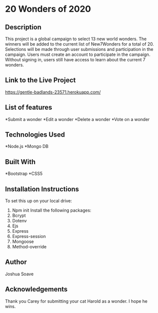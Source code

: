 # 20 Wonders of 2020

## Description
This project is a global campaign to select 13 new world wonders. The winners will be added to the current list of New7Wonders for a total of 20. Selections will be made through user submissions and participation in the campaign. Users must create an account to participate in the campaign. Without signing in, users still have access to learn about the current 7 wonders.

## Link to the Live Project
https://gentle-badlands-23571.herokuapp.com/

## List of features
*Submit a wonder
*Edit a wonder
*Delete a wonder
*Vote on a wonder

## Technologies Used
*Node.js
*Mongo DB

## Built With
*Bootstrap
*CSS5

## Installation Instructions
To set this up on your local drive:
1. Npm init
Install the following packages:
1. Bcrypt
2. Dotenv
3. Ejs
4. Express
5. Express-session
6. Mongoose
7. Method-override

## Author
Joshua Soave

## Acknowledgements
Thank you Carey for submitting your cat Harold as a wonder. I hope he wins.
